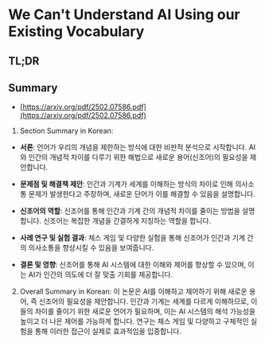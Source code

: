 # We Can't Understand AI Using our Existing Vocabulary
## TL;DR
## Summary
- [https://arxiv.org/pdf/2502.07586.pdf](https://arxiv.org/pdf/2502.07586.pdf)

1. Section Summary in Korean:

- **서론**: 언어가 우리의 개념을 제한하는 방식에 대한 비판적 분석으로 시작합니다. AI와 인간의 개념적 차이를 다루기 위한 해법으로 새로운 용어(신조어)의 필요성을 제안합니다.

- **문제점 및 해결책 제안**: 인간과 기계가 세계를 이해하는 방식의 차이로 인해 의사소통 문제가 발생한다고 주장하며, 새로운 단어가 이를 해결할 수 있음을 설명합니다.

- **신조어의 역할**: 신조어를 통해 인간과 기계 간의 개념적 차이를 줄이는 방법을 설명합니다. 신조어는 복잡한 개념을 간결하게 지칭하는 역할을 합니다.

- **사례 연구 및 실험 결과**: 체스 게임 및 다양한 실험을 통해 신조어가 인간과 기계 간의 의사소통을 향상시킬 수 있음을 보여줍니다.

- **결론 및 영향**: 신조어를 통해 AI 시스템에 대한 이해와 제어를 향상할 수 있으며, 이는 AI가 인간의 의도에 더 잘 맞출 기회를 제공합니다.

2. Overall Summary in Korean:
이 논문은 AI를 이해하고 제어하기 위해 새로운 용어, 즉 신조어의 필요성을 제안합니다. 인간과 기계는 세계를 다르게 이해하므로, 이들의 차이를 줄이기 위한 새로운 언어가 필요하며, 이는 AI 시스템의 해석 가능성을 높이고 더 나은 제어를 가능하게 합니다. 연구는 체스 게임 및 다양하고 구체적인 실험을 통해 이러한 접근이 실제로 효과적임을 입증합니다.